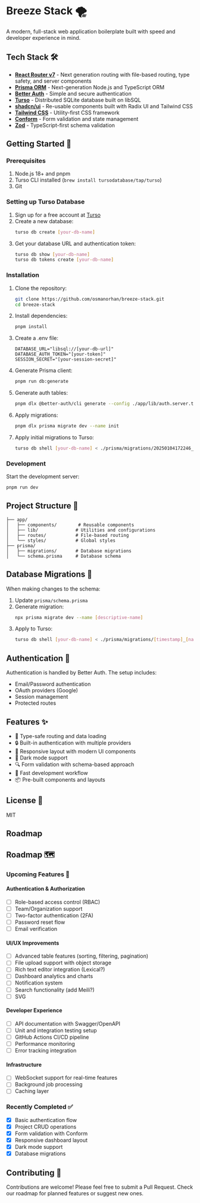 # Breeze Stack 🌪️

A modern, full-stack web application boilerplate built with speed and developer experience in mind.

## Tech Stack 🛠️

- **[React Router v7](https://reactrouter.com/en/main)** - Next generation routing with file-based routing, type safety, and server components
- **[Prisma ORM](https://www.prisma.io/)** - Next-generation Node.js and TypeScript ORM
- **[Better Auth](https://www.better-auth.com/)** - Simple and secure authentication
- **[Turso](https://turso.tech/)** - Distributed SQLite database built on libSQL
- **[shadcn/ui](https://ui.shadcn.com/)** - Re-usable components built with Radix UI and Tailwind CSS
- **[Tailwind CSS](https://tailwindcss.com/)** - Utility-first CSS framework
- **[Conform](https://conform.guide/)** - Form validation and state management
- **[Zod](https://zod.dev/)** - TypeScript-first schema validation

## Getting Started 🚀

### Prerequisites

1. Node.js 18+ and pnpm
2. Turso CLI installed (`brew install tursodatabase/tap/turso`)
3. Git

### Setting up Turso Database

1. Sign up for a free account at [Turso](https://turso.tech)
2. Create a new database:
   ```bash
   turso db create [your-db-name]
   ```
3. Get your database URL and authentication token:
   ```bash
   turso db show [your-db-name]
   turso db tokens create [your-db-name]
   ```

### Installation

1. Clone the repository:
   ```bash
   git clone https://github.com/osmanorhan/breeze-stack.git
   cd breeze-stack
   ```

2. Install dependencies:
   ```bash
   pnpm install
   ```

3. Create a .env file:
   ```
   DATABASE_URL="libsql://[your-db-url]"
   DATABASE_AUTH_TOKEN="[your-token]"
   SESSION_SECRET="[your-session-secret]"
   ```
4. Generate Prisma client:
   ```bash
   pnpm run db:generate
   ```

5. Generate auth tables:
   ```bash
   pnpm dlx @better-auth/cli generate --config ./app/lib/auth.server.ts
   ```

6. Apply migrations:
   ```bash
   pnpm dlx prisma migrate dev --name init
   ```

7. Apply initial migrations to Turso:
   ```bash
   turso db shell [your-db-name] < ./prisma/migrations/20250104172246_init/migration.sql
   ```

### Development

Start the development server:
```bash
pnpm run dev
```

## Project Structure 📁

```
├── app/
│   ├── components/        # Reusable components
│   ├── lib/              # Utilities and configurations
│   ├── routes/           # File-based routing
│   └── styles/           # Global styles
├── prisma/
│   ├── migrations/       # Database migrations
│   └── schema.prisma     # Database schema
```

## Database Migrations 🔄

When making changes to the schema:

1. Update `prisma/schema.prisma`
2. Generate migration:
   ```bash
   npx prisma migrate dev --name [descriptive-name]
   ```
3. Apply to Turso:
   ```bash
   turso db shell [your-db-name] < ./prisma/migrations/[timestamp]_[name]/migration.sql
   ```

## Authentication 🔐

Authentication is handled by Better Auth. The setup includes:
- Email/Password authentication
- OAuth providers (Google)
- Session management
- Protected routes

## Features ✨

- 🎯 Type-safe routing and data loading
- 🔒 Built-in authentication with multiple providers
- 📱 Responsive layout with modern UI components
- 🎨 Dark mode support
- 🔍 Form validation with schema-based approach
- 🚀 Fast development workflow
- 📦 Pre-built components and layouts

## License 📝

MIT
## Roadmap
## Roadmap 🗺️

### Upcoming Features 🚀

#### Authentication & Authorization
- [ ] Role-based access control (RBAC)
- [ ] Team/Organization support
- [ ] Two-factor authentication (2FA)
- [ ] Password reset flow
- [ ] Email verification

#### UI/UX Improvements
- [ ] Advanced table features (sorting, filtering, pagination)
- [ ] File upload support with object storage
- [ ] Rich text editor integration (Lexical?)
- [ ] Dashboard analytics and charts
- [ ] Notification system
- [ ] Search functionality (add Meili?)
- [ ] SVG 

#### Developer Experience
- [ ] API documentation with Swagger/OpenAPI
- [ ] Unit and integration testing setup
- [ ] GitHub Actions CI/CD pipeline
- [ ] Performance monitoring
- [ ] Error tracking integration

#### Infrastructure
- [ ] WebSocket support for real-time features
- [ ] Background job processing
- [ ] Caching layer

### Recently Completed ✅

- [x] Basic authentication flow
- [x] Project CRUD operations
- [x] Form validation with Conform
- [x] Responsive dashboard layout
- [x] Dark mode support
- [x] Database migrations

## Contributing 🤝

Contributions are welcome! Please feel free to submit a Pull Request. Check our roadmap for planned features or suggest new ones.